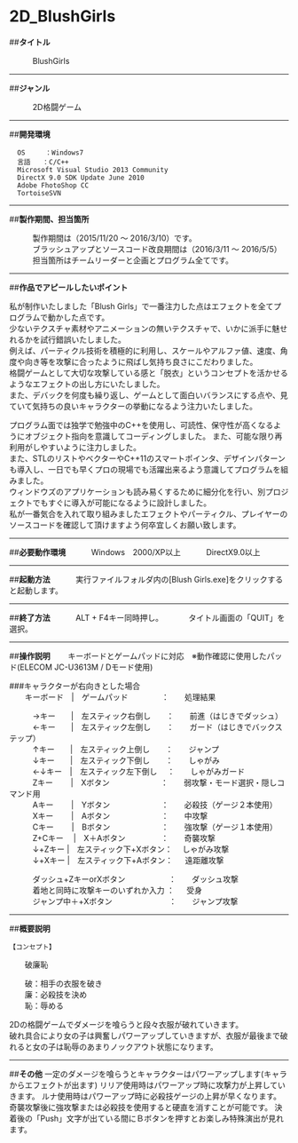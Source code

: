 # 2D_BlushGirls

##**タイトル**

　　　BlushGirls

-------------------------------------
##**ジャンル**

　　　2D格闘ゲーム
   
-------------------------------------
##**開発環境**

      OS     ：Windows7
      言語   ：C/C++
      Microsoft Visual Studio 2013 Community      
      DirectX 9.0 SDK Update June 2010
      Adobe FhotoShop CC
      TortoiseSVN
-------------------------------------

##**製作期間、担当箇所**

　　　製作期間は（2015/11/20 ～ 2016/3/10）です。  
　　　ブラッシュアップとソースコード改良期間は（2016/3/11 ～ 2016/5/5）  
　　　担当箇所はチームリーダーと企画とプログラム全てです。  

-------------------------------------

##**作品でアピールしたいポイント**

私が制作いたしました「Blush Girls」で一番注力した点はエフェクトを全てプログラムで動かした点です。  
少ないテクスチャ素材やアニメーションの無いテクスチャで、いかに派手に魅せれるかを試行錯誤いたしました。  
例えば、パーティクル技術を積極的に利用し、スケールやアルファ値、速度、角度や向き等を攻撃に合ったように飛ばし気持ち良さにこだわりました。  
格闘ゲームとして大切な攻撃している感と「脱衣」というコンセプトを活かせるようなエフェクトの出し方にいたしました。  
また、デバックを何度も繰り返し、ゲームとして面白いバランスにする点や、見ていて気持ちの良いキャラクターの挙動になるよう注力いたしました。  

プログラム面では独学で勉強中のC++を使用し、可読性、保守性が高くなるようにオブジェクト指向を意識してコーディングしました。  また、可能な限り再利用がしやすいように注力しました。  
また、STLのリストやベクターやC++11のスマートポインタ、デザインパターンも導入し、一日でも早くプロの現場でも活躍出来るよう意識してプログラムを組みました。  
ウィンドウズのアプリケーションも読み易くするために細分化を行い、別プロジェクトでもすぐに導入が可能になるように設計しました。  
私が一番気合を入れて取り組みましたエフェクトやパーティクル、プレイヤーのソースコードを確認して頂けますよう何卒宜しくお願い致します。  

-------------------------------------

##**必要動作環境**
　　　Windows　2000/XP以上
　　　DirectX9.0以上

-------------------------------------
##**起動方法**
　　　実行ファイルフォルダ内の[Blush Girls.exe]をクリックすると起動します。

-------------------------------------
##**終了方法**
　　　ALT + F4キー同時押し。
　　　タイトル画面の「QUIT」を選択。

-------------------------------------
##**操作説明**
　　キーボードとゲームパッドに対応　※動作確認に使用したパッド(ELECOM JC-U3613M / Dモード使用)  

###キャラクターが右向きとした場合  
　　キーボード　|　ゲームパッド　　　 　：　　処理結果  

　　　→キー　　|　左スティック右倒し　　：　　前進（はじきでダッシュ）  
　　　←キー　　|　左スティック左倒し　　：　　ガード（はじきでバックステップ）  
　　　↑キー　　|　左スティック上倒し　　：　　ジャンプ  
　　　↓キー　　|　左スティック下倒し　　：　　しゃがみ  
　　　←↓キー　|　左スティック左下倒し　 ：　　しゃがみガード　  
　　　Zキー　　 |　Xボタン　　　　	　 　：　　弱攻撃・モード選択・隠しコマンド用  
　　　Aキー　　 |　Yボタン　　　　	　 　：　　必殺技（ゲージ２本使用）  
　　　Xキー　　 |　Aボタン　　　　	　 　：　　中攻撃  
　　　Cキー 　　|　Bボタン　　　　	　 　：　　強攻撃（ゲージ１本使用）  
　　　Z+Cキー　 |　X＋Aボタン	　 　　　：　　奇襲攻撃  
　　　↓+Zキー  |　左スティック下+Xボタン：  　しゃがみ攻撃  
　　　↓+Xキー  |　左スティック下+Aボタン： 　 遠距離攻撃  

　　　ダッシュ+ZキーorXボタン	　 　　　　：　　ダッシュ攻撃  
　　　着地と同時に攻撃キーのいずれか入力 ：	　 受身  
　　　ジャンプ中＋+Xボタン　　　　　　　 ：　　ジャンプ攻撃  

-------------------------------------
##**概要説明**

	【コンセプト】  
　　破廉恥  

　　破：相手の衣服を破き  
　　廉：必殺技を決め  
　　恥：辱める  

2Dの格闘ゲームでダメージを喰らうと段々衣服が破れていきます。  
破れ具合により女の子は興奮しパワーアップしていきますが、衣服が最後まで破れると女の子は恥辱のあまりノックアウト状態になります。

-------------------------------------
##**その他**
一定のダメージを喰らうとキャラクターはパワーアップします(キャラからエフェクトが出ます)
リリア使用時はパワーアップ時に攻撃力が上昇していきます。
ルナ使用時はパワーアップ時に必殺技ゲージの上昇が早くなります。
奇襲攻撃後に強攻撃または必殺技を使用すると硬直を消すことが可能です。
決着後の「Push」文字が出ている間にＢボタンを押すとお楽しみ特殊演出が見れます。

